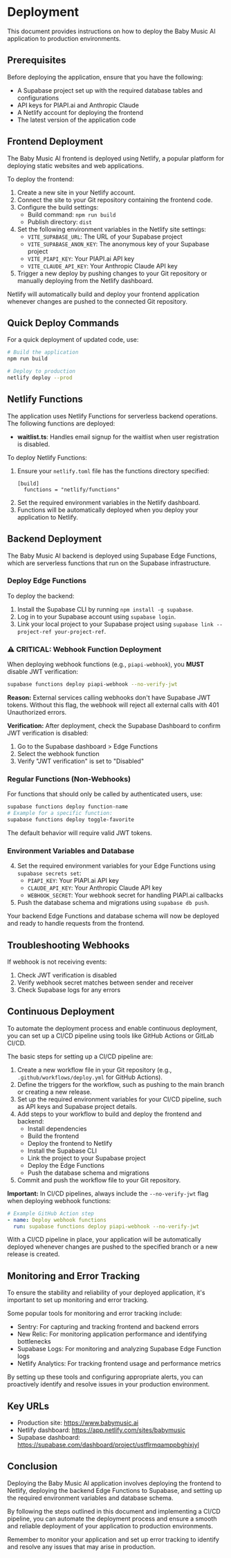 # Deployment

This document provides instructions on how to deploy the Baby Music AI application to production environments.

## Prerequisites

Before deploying the application, ensure that you have the following:

- A Supabase project set up with the required database tables and configurations
- API keys for PIAPI.ai and Anthropic Claude
- A Netlify account for deploying the frontend
- The latest version of the application code

## Frontend Deployment

The Baby Music AI frontend is deployed using Netlify, a popular platform for deploying static websites and web applications.

To deploy the frontend:

1. Create a new site in your Netlify account.
2. Connect the site to your Git repository containing the frontend code.
3. Configure the build settings:
   - Build command: `npm run build`
   - Publish directory: `dist`
4. Set the following environment variables in the Netlify site settings:
   - `VITE_SUPABASE_URL`: The URL of your Supabase project
   - `VITE_SUPABASE_ANON_KEY`: The anonymous key of your Supabase project
   - `VITE_PIAPI_KEY`: Your PIAPI.ai API key
   - `VITE_CLAUDE_API_KEY`: Your Anthropic Claude API key
5. Trigger a new deploy by pushing changes to your Git repository or manually deploying from the Netlify dashboard.

Netlify will automatically build and deploy your frontend application whenever changes are pushed to the connected Git repository.

## Quick Deploy Commands

For a quick deployment of updated code, use:

```bash
# Build the application
npm run build

# Deploy to production
netlify deploy --prod
```

## Netlify Functions

The application uses Netlify Functions for serverless backend operations. The following functions are deployed:

- **waitlist.ts**: Handles email signup for the waitlist when user registration is disabled.

To deploy Netlify Functions:

1. Ensure your `netlify.toml` file has the functions directory specified:
   ```
   [build]
     functions = "netlify/functions"
   ```
2. Set the required environment variables in the Netlify dashboard.
3. Functions will be automatically deployed when you deploy your application to Netlify.

## Backend Deployment

The Baby Music AI backend is deployed using Supabase Edge Functions, which are serverless functions that run on the Supabase infrastructure.

### Deploy Edge Functions

To deploy the backend:

1. Install the Supabase CLI by running `npm install -g supabase`.
2. Log in to your Supabase account using `supabase login`.
3. Link your local project to your Supabase project using `supabase link --project-ref your-project-ref`.

### ⚠️ CRITICAL: Webhook Function Deployment

When deploying webhook functions (e.g., `piapi-webhook`), you **MUST** disable JWT verification:

```bash
supabase functions deploy piapi-webhook --no-verify-jwt
```

**Reason:** External services calling webhooks don't have Supabase JWT tokens. Without this flag, the webhook will reject all external calls with 401 Unauthorized errors.

**Verification:** After deployment, check the Supabase Dashboard to confirm JWT verification is disabled:
1. Go to the Supabase dashboard > Edge Functions
2. Select the webhook function
3. Verify "JWT verification" is set to "Disabled"

### Regular Functions (Non-Webhooks)

For functions that should only be called by authenticated users, use:

```bash
supabase functions deploy function-name
# Example for a specific function:
supabase functions deploy toggle-favorite
```

The default behavior will require valid JWT tokens.

### Environment Variables and Database

4. Set the required environment variables for your Edge Functions using `supabase secrets set`:
   - `PIAPI_KEY`: Your PIAPI.ai API key
   - `CLAUDE_API_KEY`: Your Anthropic Claude API key
   - `WEBHOOK_SECRET`: Your webhook secret for handling PIAPI.ai callbacks
5. Push the database schema and migrations using `supabase db push`.

Your backend Edge Functions and database schema will now be deployed and ready to handle requests from the frontend.

## Troubleshooting Webhooks

If webhook is not receiving events:
1. Check JWT verification is disabled
2. Verify webhook secret matches between sender and receiver
3. Check Supabase logs for any errors

## Continuous Deployment

To automate the deployment process and enable continuous deployment, you can set up a CI/CD pipeline using tools like GitHub Actions or GitLab CI/CD.

The basic steps for setting up a CI/CD pipeline are:

1. Create a new workflow file in your Git repository (e.g., `.github/workflows/deploy.yml` for GitHub Actions).
2. Define the triggers for the workflow, such as pushing to the main branch or creating a new release.
3. Set up the required environment variables for your CI/CD pipeline, such as API keys and Supabase project details.
4. Add steps to your workflow to build and deploy the frontend and backend:
   - Install dependencies
   - Build the frontend
   - Deploy the frontend to Netlify
   - Install the Supabase CLI
   - Link the project to your Supabase project
   - Deploy the Edge Functions
   - Push the database schema and migrations
5. Commit and push the workflow file to your Git repository.

**Important:** In CI/CD pipelines, always include the `--no-verify-jwt` flag when deploying webhook functions:

```yaml
# Example GitHub Action step
- name: Deploy webhook functions
  run: supabase functions deploy piapi-webhook --no-verify-jwt
```

With a CI/CD pipeline in place, your application will be automatically deployed whenever changes are pushed to the specified branch or a new release is created.

## Monitoring and Error Tracking

To ensure the stability and reliability of your deployed application, it's important to set up monitoring and error tracking.

Some popular tools for monitoring and error tracking include:

- Sentry: For capturing and tracking frontend and backend errors
- New Relic: For monitoring application performance and identifying bottlenecks
- Supabase Logs: For monitoring and analyzing Supabase Edge Function logs
- Netlify Analytics: For tracking frontend usage and performance metrics

By setting up these tools and configuring appropriate alerts, you can proactively identify and resolve issues in your production environment.

## Key URLs

- Production site: https://www.babymusic.ai
- Netlify dashboard: https://app.netlify.com/sites/babymusic
- Supabase dashboard: https://supabase.com/dashboard/project/ustflrmqamppbghixjyl

## Conclusion

Deploying the Baby Music AI application involves deploying the frontend to Netlify, deploying the backend Edge Functions to Supabase, and setting up the required environment variables and database schema.

By following the steps outlined in this document and implementing a CI/CD pipeline, you can automate the deployment process and ensure a smooth and reliable deployment of your application to production environments.

Remember to monitor your application and set up error tracking to identify and resolve any issues that may arise in production.

